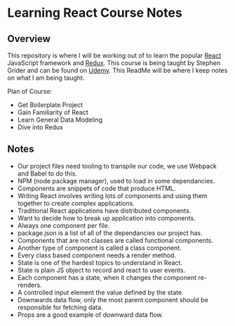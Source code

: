 Learning React Course Notes
===========================

## Overview

This repository is where I will be working out of to learn the popular [React](https://facebook.github.io/react/) JavaScript framework and [Redux](http://redux.js.org/docs/introduction/). This course is being taught by Stephen Grider and can be found on [Udemy](https://www.udemy.com/react-redux/learn/v4). This ReadMe will be where I keep notes on what I am being taught.

Plan of Course:
- Get Boilerplate Project
- Gain Familiarity of React
- Learn General Data Modeling
- Dive into Redux

## Notes

- Our project files need tooling to transpile our code, we use Webpack and Babel to do this.
- NPM (node package manager), used to load in some dependancies.
- Components are snippets of code that produce HTML.
- Writing React involves writing lots of components and using them together to create complex applications.
- Traditional React applications have distributed components.
- Want to decide how to break up application into components.
- Always one component per file.
- package.json is a list of all of the dependancies our project has.
- Components that are not classes are called functional components.
- Another type of component is called a class component.
- Every class based component needs a render method.
- State is one of the hardest topics to understand in React.
- State is plain JS object to record and react to user events.
- Each component has a state, when it changes the component re-renders.
- A controlled input element the value defined by the state.
- Downwards data flow, only the most parent component should be responsible for fetching data.
- Props are a good example of downward data flow.

